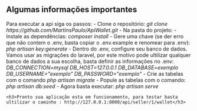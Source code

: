 ## Algumas informações importantes
<p>Para executar a api siga os passos:
    - Clone o repositório:
    <i>git clone https://github.com/MartinsPaulo/ApiWallet.git</i>
    - Na pasta do projeto:
    - Instale as dependências:
    <i>composer install</i>
    - Gere uma chave (se der erro que não contem o .env, basta copiar o .env.example e renomear para .env):
    <i>php artisan key:generate</i>
    - Dentro do .env, configure seu banco de dados. Vamos usar as migrações do laravel, por este motivo pode ultilizar qualquer banco de dados a sua escolha, basta definir as informações no .env:
    <i>DB_CONNECTION=mysql
    DB_HOST=127.0.0.1
    DB_DATABASE=exemplo
    DB_USERNAME="exemplo"
    DB_PASSWORD="exemplo"</i>
    - Crie as tabelas com o comando
     <i>php artisan migrate</i>
    - Popule as tabelas com o comando:
     <i>php artisan db:seed</i>
    - Agora basta executar:
     <i>php artisan serve</i>
    
    
    <h3>Pronto sua aplicação esta em funcionamento, para testar basta ultilizar o caminho : http://127.0.0.1:8000/api/seller/1/wallet</h3>
</p>
